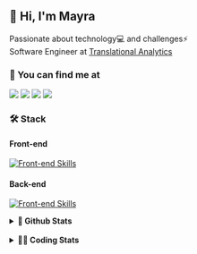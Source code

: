 ## 👋 Hi, I'm Mayra

Passionate about technology💻 and challenges⚡  
Software Engineer at [Translational Analytics](https://www.trans-stat.com/)

### 💬 You can find me at

<a href="https://mayra.dev" target="_blank" rel="noopener"><img src="https://img.shields.io/badge/-mayra.dev-005FED?style=flat&logo=Google-chrome&logoColor=white"/></a>
<a href="https://linkedin.com/in/mayraamaral" target="_blank" rel="noopener"><img src="https://img.shields.io/badge/-/mayraamaral-0077B5?style=flat&logo=Linkedin&logoColor=white"/></a>
<a href="mailto:mayra@mayra.dev" target="_blank" rel="noopener"><img src="https://img.shields.io/badge/-mayra@mayra.dev-D14836?style=flat&logo=Gmail&logoColor=white"/></a>
<a href="" target="_blank" rel="noopener"><img src="https://img.shields.io/badge/-mayraamaral-7289DA?style=flat&logo=Discord&logoColor=white"/></a>

### 🛠️ Stack
#### Front-end

[![Front-end Skills](https://skillicons.dev/icons?i=react,next,angular,redux,styledcomponents,html,css,sass,js,ts,figma)](https://skillicons.dev)
#### Back-end

[![Front-end Skills](https://skillicons.dev/icons?i=java,spring,hibernate,aws,idea,postgres,mysql,git,linux,bash,nodejs,docker,kubernetes,jenkins)](https://skillicons.dev)


<details>
    <summary><strong>📌 Github Stats</strong></summary>
    <br />
    <div align="center">
        <table>
      <td><img height="160em" src="https://github-readme-stats.vercel.app/api?username=mayraamaral&show_icons=true&theme=algolia&hide_border=true&hide=stars&count_private=true" alt="Readme stats"></td>
      <td><img height="160em" src="https://github-readme-stats.vercel.app/api/top-langs/?username=mayraamaral&&layout=compact&&theme=algolia&hide_border=true&langs_count=6" alt="Language stats"></td>
       </table>
  </div> 
    

  <p align="center">
    <img src="https://github-readme-streak-stats.herokuapp.com?user=mayraamaral&theme=dark&hide_border=true&date_format=j%20M%5B%20Y%5D&locale=pt-br&background=050F2C&ring=0195DD&fire=23AA7D&currStreakLabel=23AA7D" alt="Streak stats">
  </p> 
</details>

<br />

<details>
  <summary><strong>👩‍💻 Coding Stats</strong></summary>
  <br />
  
  <!--START_SECTION:waka-->
![Code Time](http://img.shields.io/badge/Code%20Time-832%20hrs%2023%20mins-blue)

**🐱 My GitHub Data** 

> 📦 640.7 kB Used in GitHub's Storage 
 > 
> 🏆 535 Contributions in the Year 2025
 > 
> 🚫 Not Opted to Hire
 > 
> 📜 64 Public Repositories 
 > 
> 🔑 35 Private Repositories 
 > 
**I'm an Early 🐤** 

```text
🌞 Morning                295 commits         ██░░░░░░░░░░░░░░░░░░░░░░░   07.18 % 
🌆 Daytime                2030 commits        ████████████░░░░░░░░░░░░░   49.44 % 
🌃 Evening                1495 commits        █████████░░░░░░░░░░░░░░░░   36.41 % 
🌙 Night                  286 commits         ██░░░░░░░░░░░░░░░░░░░░░░░   06.97 % 
```
📅 **I'm Most Productive on Monday** 

```text
Monday                   782 commits         █████░░░░░░░░░░░░░░░░░░░░   19.05 % 
Tuesday                  579 commits         ████░░░░░░░░░░░░░░░░░░░░░   14.10 % 
Wednesday                698 commits         ████░░░░░░░░░░░░░░░░░░░░░   17.00 % 
Thursday                 662 commits         ████░░░░░░░░░░░░░░░░░░░░░   16.12 % 
Friday                   638 commits         ████░░░░░░░░░░░░░░░░░░░░░   15.54 % 
Saturday                 307 commits         ██░░░░░░░░░░░░░░░░░░░░░░░   07.48 % 
Sunday                   440 commits         ███░░░░░░░░░░░░░░░░░░░░░░   10.72 % 
```


📊 **This Week I Spent My Time On** 

```text
🕑︎ Time Zone: America/Sao_Paulo

💬 Programming Languages: 
TypeScript               3 hrs               █████████████████████░░░░   84.04 % 
JSON                     13 mins             ██░░░░░░░░░░░░░░░░░░░░░░░   06.07 % 
TSConfig                 10 mins             █░░░░░░░░░░░░░░░░░░░░░░░░   04.89 % 
Markdown                 9 mins              █░░░░░░░░░░░░░░░░░░░░░░░░   04.61 % 
Other                    0 secs              ░░░░░░░░░░░░░░░░░░░░░░░░░   00.32 % 

🔥 Editors: 
Cursor                   3 hrs 35 mins       █████████████████████████   100.00 % 

💻 Operating System: 
Linux                    3 hrs 35 mins       █████████████████████████   100.00 % 
```

**I Mostly Code in Java** 

```text
Java                     119 repos           ███████░░░░░░░░░░░░░░░░░░   28.13 % 
JavaScript               97 repos            ██████░░░░░░░░░░░░░░░░░░░   22.93 % 
TypeScript               80 repos            █████░░░░░░░░░░░░░░░░░░░░   18.91 % 
PHP                      2 repos             ░░░░░░░░░░░░░░░░░░░░░░░░░   00.47 % 
Python                   2 repos             ░░░░░░░░░░░░░░░░░░░░░░░░░   00.47 % 
```




 Last Updated on 29/05/2025 19:19:39 UTC
<!--END_SECTION:waka-->

</details>
